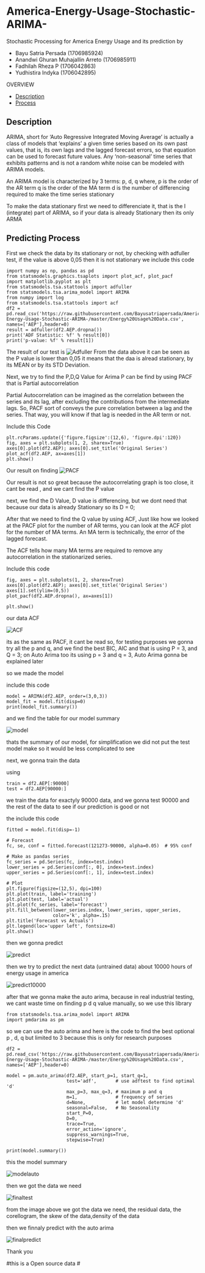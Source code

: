 # America-Energy-Usage-Stochastic-ARIMA-
Stochastic Processing for America Energy Usage and its prediction
by
* Bayu Satria Persada              (1706985924)
* Anandwi Ghuran Muhajallin Arreto (1706985911)
* Fadhilah Rheza P                 (1706042863) 
* Yudhistira Indyka                (1706042895)

OVERVIEW

* [Description](#Description)
* [Process](#Predicting_Process)

## Description

ARIMA, short for ‘Auto Regressive Integrated Moving Average’ is actually a class of models that ‘explains’ a given time series based on its own past values, that is, its own lags and the lagged forecast errors, so that equation can be used to forecast future values. Any ‘non-seasonal’ time series that exhibits patterns and is not a random white noise can be modeled with ARIMA models.

An ARIMA model is characterized by 3 terms: p, d, q 
where,
p is the order of the AR term
q is the order of the MA term
d is the number of differencing required to make the time series stationary

To make the data stationary first we need to differenciate it, that is the I (integrate) part of ARIMA, so if your data is already Stationary then its only ARMA

## Predicting Process

First we check the data by its stationary or not, by checking with adfuller test, if the value is above 0,05 then it is not stationary
we include this code


```
import numpy as np, pandas as pd
from statsmodels.graphics.tsaplots import plot_acf, plot_pacf
import matplotlib.pyplot as plt
from statsmodels.tsa.stattools import adfuller
from statsmodels.tsa.arima_model import ARIMA
from numpy import log
from statsmodels.tsa.stattools import acf
df2 = pd.read_csv('https://raw.githubusercontent.com/Bayusatriapersada/America-Energy-Usage-Stochastic-ARIMA-/master/Energy%20Usage%20Data.csv', names=['AEP'],header=0)
result = adfuller(df2.AEP.dropna())
print('ADF Statistic: %f' % result[0])
print('p-value: %f' % result[1])
```
The result of our test is
![Adfuller](https://github.com/Bayusatriapersada/America-Energy-Usage-Stochastic-ARIMA-/blob/master/Image/Adfuller.png)
From the data above it can be seen as the P value is lower than 0,05 it means that the daa is alread stationary, by its MEAN or by its STD Deviation.

Next, we try to find the P,D,Q Value for Arima
P can be find by using PACF that is Partial autocorrelation 

Partial Autocorrelation can be imagined as the correlation between the series and its lag, after excluding the contributions from the intermediate lags. So, PACF sort of conveys the pure correlation between a lag and the series. That way, you will know if that lag is needed in the AR term or not.

Include this Code
```
plt.rcParams.update({'figure.figsize':(12,6), 'figure.dpi':120})
fig, axes = plt.subplots(1, 2, sharex=True)
axes[0].plot(df2.AEP); axes[0].set_title('Original Series')
plot_acf(df2.AEP, ax=axes[1])
plt.show()
```

Our result on finding
![PACF](https://github.com/Bayusatriapersada/America-Energy-Usage-Stochastic-ARIMA-/blob/master/Image/PACF%20Autocorellating.png)

Our result is not so great because the autocorrelating graph is too close, it cant be read , and we cant find the P value

next, we find the D Value, D value is differencing, but we dont need that because our data is already Stationary so its D = 0;

After that we need to find the Q value by using ACF, Just like how we looked at the PACF plot for the number of AR terms, you can look at the ACF plot for the number of MA terms. An MA term is technically, the error of the lagged forecast.

The ACF tells how many MA terms are required to remove any autocorrelation in the stationarized series.

Include this code
```
fig, axes = plt.subplots(1, 2, sharex=True)
axes[0].plot(df2.AEP); axes[0].set_title('Original Series')
axes[1].set(ylim=(0,5))
plot_pacf(df2.AEP.dropna(), ax=axes[1])

plt.show()
```

our data ACF

![ACF](https://github.com/Bayusatriapersada/America-Energy-Usage-Stochastic-ARIMA-/blob/master/Image/ACF%20Autocorellating.png)

its as the same as PACF, it cant be read so, for testing purposes we gonna try all the p and q, and we find the best BIC, AIC and that is using P = 3, and Q = 3; on Auto Arima too its using p = 3 and q = 3, Auto Arima gonna be explained later

so we made the model

include this code
```
model = ARIMA(df2.AEP, order=(3,0,3))
model_fit = model.fit(disp=0)
print(model_fit.summary())
```

and we find the table for our model summary

![model](https://github.com/Bayusatriapersada/America-Energy-Usage-Stochastic-ARIMA-/blob/master/Image/Model%20Make.png)

thats the summary of our model, for simplification we did not put the test model make so it would be less complicated to see

next, we gonna train the data

using
```
train = df2.AEP[:90000]
test = df2.AEP[90000:]
```
we train the data for exactyly 90000 data, and we gonna test 90000 and the rest of the data to see if our prediction is good or not

the include this code
```
fitted = model.fit(disp=-1)  

# Forecast
fc, se, conf = fitted.forecast(121273-90000, alpha=0.05)  # 95% conf

# Make as pandas series
fc_series = pd.Series(fc, index=test.index)
lower_series = pd.Series(conf[:, 0], index=test.index)
upper_series = pd.Series(conf[:, 1], index=test.index)

# Plot
plt.figure(figsize=(12,5), dpi=100)
plt.plot(train, label='training')
plt.plot(test, label='actual')
plt.plot(fc_series, label='forecast')
plt.fill_between(lower_series.index, lower_series, upper_series, 
                 color='k', alpha=.15)
plt.title('Forecast vs Actuals')
plt.legend(loc='upper left', fontsize=8)
plt.show()
```

then we gonna predict

![predict](https://github.com/Bayusatriapersada/America-Energy-Usage-Stochastic-ARIMA-/blob/master/Image/Prediction.png)

then we try to predict the next data (untrained data) about 10000 hours of energy usage in america

![predict10000](https://github.com/Bayusatriapersada/America-Energy-Usage-Stochastic-ARIMA-/blob/master/Image/Predict%2010000%20hours.png)

after that we gonna make the auto arima, because in real industrial testing, we cant waste time on finding p d q value manually, so we use  this library

```
from statsmodels.tsa.arima_model import ARIMA
import pmdarima as pm
```
so we can use the auto arima
and here is the code to find the best optional p , d, q but limited to 3 because this is only for research purposes

```
df2 = pd.read_csv('https://raw.githubusercontent.com/Bayusatriapersada/America-Energy-Usage-Stochastic-ARIMA-/master/Energy%20Usage%20Data.csv', names=['AEP'],header=0)

model = pm.auto_arima(df2.AEP, start_p=1, start_q=1,
                      test='adf',       # use adftest to find optimal 'd'
                      max_p=3, max_q=3, # maximum p and q
                      m=1,              # frequency of series
                      d=None,           # let model determine 'd'
                      seasonal=False,   # No Seasonality
                      start_P=0, 
                      D=0, 
                      trace=True,
                      error_action='ignore',  
                      suppress_warnings=True, 
                      stepwise=True)

print(model.summary())
```
this the model summary

![modelauto](https://github.com/Bayusatriapersada/America-Energy-Usage-Stochastic-ARIMA-/blob/master/Image/automodel.png)

then we got the data we need

![finaltest](https://github.com/Bayusatriapersada/America-Energy-Usage-Stochastic-ARIMA-/blob/master/Image/Data.png)

from the image above we got the data we need, the residual data, the corellogram, the skew of the data,density of the data

then we finnaly predict with the auto arima

![finalpredict](https://github.com/Bayusatriapersada/America-Energy-Usage-Stochastic-ARIMA-/blob/master/Image/Final%20Prediction.png)

Thank you

#this is a Open source data #
